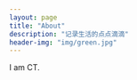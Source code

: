 ```yaml
---
layout: page
title: "About"
description: "记录生活的点点滴滴"
header-img: "img/green.jpg"
---
```


I am CT.







